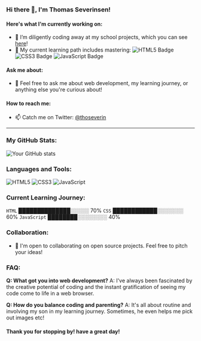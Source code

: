 ### Hi there 👋, I'm Thomas Severinsen!

#### Here's what I'm currently working on:

- 🔭 I’m diligently coding away at my school projects, which you can see [here](https://github.com/thomsev?tab=repositories)!
- 🌱 My current learning path includes mastering: ![HTML5 Badge](https://img.shields.io/badge/-HTML5-%23E34F26?style=flat&logo=html5&logoColor=white) ![CSS3 Badge](https://img.shields.io/badge/-CSS3-%231572B6?style=flat&logo=css3) ![JavaScript Badge](https://img.shields.io/badge/-JavaScript-%23F7DF1E?style=flat&logo=javascript&logoColor=black)


#### Ask me about:

- 💬 Feel free to ask me about web development, my learning journey, or anything else you're curious about!

#### How to reach me:

- 📫 Catch me on Twitter: [@thoseverin](https://twitter.com/thoseverin)


---

### My GitHub Stats:

![Your GitHub stats](https://github-readme-stats.vercel.app/api?username=thomsev&show_icons=true)

### Languages and Tools:

![HTML5](https://img.shields.io/badge/-HTML5-%23E34F26?style=flat&logo=html5&logoColor=white)
![CSS3](https://img.shields.io/badge/-CSS3-%231572B6?style=flat&logo=css3)
![JavaScript](https://img.shields.io/badge/-JavaScript-%23F7DF1E?style=flat&logo=javascript&logoColor=black)

### Current Learning Journey:

`HTML` ██████████████░░░░░ 70%
`CSS` ████████████░░░░░░░ 60%
`JavaScript` ████████░░░░░░░░ 40%

### Collaboration:

- 🤝 I'm open to collaborating on open source projects. Feel free to pitch your ideas!

### FAQ:

**Q: What got you into web development?**
A: I've always been fascinated by the creative potential of coding and the instant gratification of seeing my code come to life in a web browser.

**Q: How do you balance coding and parenting?**
A: It's all about routine and involving my son in my learning journey. Sometimes, he even helps me pick out images etc!

#### Thank you for stopping by! have a great day!

